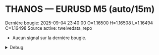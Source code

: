 # THANOS — EURUSD M5 (auto/15m)
Dernière bougie: 2025-09-04 23:40:00  O=1.16500  H=1.16508  L=1.16494  C=1.16498
Source active: twelvedata_repo

- Aucun signal sur la dernière bougie.

<details><summary>Debug</summary>

- TD_API_KEY manquant.

</details>